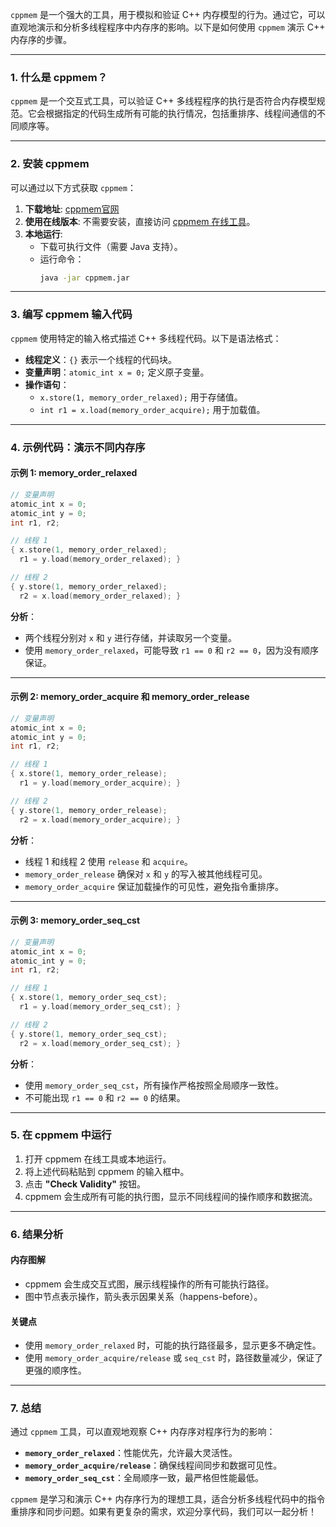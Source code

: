 `cppmem` 是一个强大的工具，用于模拟和验证 C++ 内存模型的行为。通过它，可以直观地演示和分析多线程程序中内存序的影响。以下是如何使用 `cppmem` 演示 C++ 内存序的步骤。

---

### **1. 什么是 cppmem？**
`cppmem` 是一个交互式工具，可以验证 C++ 多线程程序的执行是否符合内存模型规范。它会根据指定的代码生成所有可能的执行情况，包括重排序、线程间通信的不同顺序等。

---

### **2. 安装 cppmem**
可以通过以下方式获取 `cppmem`：

1. **下载地址**: [cppmem官网](https://svr-pes20-cppmem.cl.cam.ac.uk/cppmem/)
2. **使用在线版本**: 不需要安装，直接访问 [cppmem 在线工具](https://svr-pes20-cppmem.cl.cam.ac.uk/cppmem/)。
3. **本地运行**:
   - 下载可执行文件（需要 Java 支持）。
   - 运行命令：
     ```bash
     java -jar cppmem.jar
     ```

---

### **3. 编写 cppmem 输入代码**
`cppmem` 使用特定的输入格式描述 C++ 多线程代码。以下是语法格式：

- **线程定义**：`{}` 表示一个线程的代码块。
- **变量声明**：`atomic_int x = 0;` 定义原子变量。
- **操作语句**：
  - `x.store(1, memory_order_relaxed);` 用于存储值。
  - `int r1 = x.load(memory_order_acquire);` 用于加载值。

---

### **4. 示例代码：演示不同内存序**
#### **示例 1: memory_order_relaxed**
```cpp
// 变量声明
atomic_int x = 0;
atomic_int y = 0;
int r1, r2;

// 线程 1
{ x.store(1, memory_order_relaxed); 
  r1 = y.load(memory_order_relaxed); }

// 线程 2
{ y.store(1, memory_order_relaxed); 
  r2 = x.load(memory_order_relaxed); }
```

**分析**：
- 两个线程分别对 `x` 和 `y` 进行存储，并读取另一个变量。
- 使用 `memory_order_relaxed`，可能导致 `r1 == 0` 和 `r2 == 0`，因为没有顺序保证。

---

#### **示例 2: memory_order_acquire 和 memory_order_release**
```cpp
// 变量声明
atomic_int x = 0;
atomic_int y = 0;
int r1, r2;

// 线程 1
{ x.store(1, memory_order_release); 
  r1 = y.load(memory_order_acquire); }

// 线程 2
{ y.store(1, memory_order_release); 
  r2 = x.load(memory_order_acquire); }
```

**分析**：
- 线程 1 和线程 2 使用 `release` 和 `acquire`。
- `memory_order_release` 确保对 `x` 和 `y` 的写入被其他线程可见。
- `memory_order_acquire` 保证加载操作的可见性，避免指令重排序。

---

#### **示例 3: memory_order_seq_cst**
```cpp
// 变量声明
atomic_int x = 0;
atomic_int y = 0;
int r1, r2;

// 线程 1
{ x.store(1, memory_order_seq_cst); 
  r1 = y.load(memory_order_seq_cst); }

// 线程 2
{ y.store(1, memory_order_seq_cst); 
  r2 = x.load(memory_order_seq_cst); }
```

**分析**：
- 使用 `memory_order_seq_cst`，所有操作严格按照全局顺序一致性。
- 不可能出现 `r1 == 0` 和 `r2 == 0` 的结果。

---

### **5. 在 cppmem 中运行**
1. 打开 cppmem 在线工具或本地运行。
2. 将上述代码粘贴到 cppmem 的输入框中。
3. 点击 **"Check Validity"** 按钮。
4. cppmem 会生成所有可能的执行图，显示不同线程间的操作顺序和数据流。

---

### **6. 结果分析**
#### **内存图解**
- cppmem 会生成交互式图，展示线程操作的所有可能执行路径。
- 图中节点表示操作，箭头表示因果关系（happens-before）。

#### **关键点**
- 使用 `memory_order_relaxed` 时，可能的执行路径最多，显示更多不确定性。
- 使用 `memory_order_acquire/release` 或 `seq_cst` 时，路径数量减少，保证了更强的顺序性。

---

### **7. 总结**
通过 `cppmem` 工具，可以直观地观察 C++ 内存序对程序行为的影响：
- **`memory_order_relaxed`**：性能优先，允许最大灵活性。
- **`memory_order_acquire/release`**：确保线程间同步和数据可见性。
- **`memory_order_seq_cst`**：全局顺序一致，最严格但性能最低。

`cppmem` 是学习和演示 C++ 内存序行为的理想工具，适合分析多线程代码中的指令重排序和同步问题。如果有更复杂的需求，欢迎分享代码，我们可以一起分析！